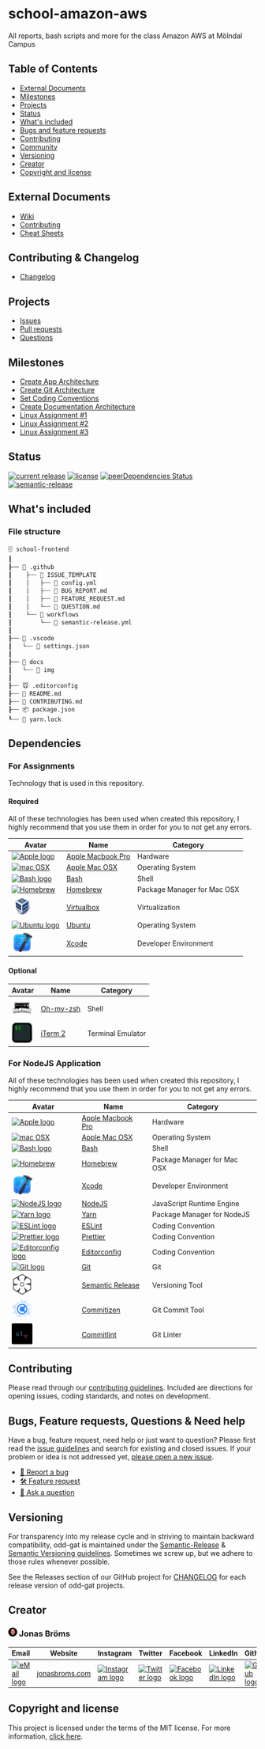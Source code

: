 # school-amazon-aws

All reports, bash scripts and more for the class Amazon AWS at Mölndal Campus

## Table of Contents

- [External Documents](#external-documents)
- [Milestones](#milestones)
- [Projects](#projects)
- [Status](#status)
- [What's included](#whats-included)
- [Bugs and feature requests](#bugs-and-feature-requests)
- [Contributing](#contributing)
- [Community](#community)
- [Versioning](#versioning)
- [Creator](#creator)
- [Copyright and license](#copyright-and-license)

## External Documents

- [Wiki](https://github.com/bromso/school-amazon-aws/wiki)
- [Contributing](https://github.com/bromso/school-amazon-aws/blob/main/CONTRIBUTING.md)
- [Cheat Sheets](https://github.com/bromso/school-amazon-aws/wiki)

## Contributing & Changelog

- [Changelog](https://github.com/bromso/school-amazon-aws/blob/main/CHANGELOG.md)

## Projects

- [Issues](https://github.com/bromso/school-amazon-aws/projects/3)
- [Pull requests](https://github.com/bromso/school-amazon-aws/projects/4)
- [Questions](https://github.com/bromso/school-amazon-aws/projects/5)

## Milestones

- [Create App Architecture](https://github.com/bromso/school-amazon-aws/milestone/7)
- [Create Git Architecture](https://github.com/bromso/school-amazon-aws/milestone/3)
- [Set Coding Conventions](https://github.com/bromso/school-amazon-aws/milestone/4)
- [Create Documentation Architecture](https://github.com/bromso/school-amazon-aws/milestone/2)
- [Linux Assignment #1](https://github.com/bromso/school-amazon-aws/milestone/1)
- [Linux Assignment #2](https://github.com/bromso/school-amazon-aws/milestone/5)
- [Linux Assignment #3](https://github.com/bromso/school-amazon-aws/milestone/6)

## Status

[![current release](https://img.shields.io/github/release/bromso/school-amazon-aws.svg)](https://img.shields.io/github/release/bromso/school-amazon-aws) [![license](https://img.shields.io/github/license/bromso/school-amazon-aws.svg)](https://img.shields.io/github/license/bromso/school-amazon-aws) [![peerDependencies Status](https://img.shields.io/david/peer/bromso/school-amazon-aws)](https://david-dm.org/bromso/school-amazon-aws?type=peer) [![semantic-release](https://img.shields.io/badge/%20%20%F0%9F%93%A6%F0%9F%9A%80-semantic--release-e10079.svg)](https://github.com/semantic-release/semantic-release)

## What's included

### File structure

```text
🗄️ school-frontend
┃
┠── 📁 .github
┃    ├┄┄ 📁 ISSUE_TEMPLATE
┃    │   ├┄┄ 📄 config.yml
┃    │   ├┄┄ 📄 BUG_REPORT.md
┃    │   ├┄┄ 📄 FEATURE_REQUEST.md
┃    │   └┄┄ 📄 QUESTION.md
┃    └┄┄ 📁 workflows
┃        └┄┄ 📄 semantic-release.yml
┃
┠── 📁 .vscode
┃   └┄┄ 📄 settings.json
┃
┠── 📁 docs
┃   └┄┄ 📁 img
┃
┠┄┄ 🐭 .editorconfig
┠┄┄ 📝 README.md
┠┄┄ 📝 CONTRIBUTING.md
┠┄┄ 📦 package.json
┖┄┄ 🧶 yarn.lock

```

## Dependencies

### For Assignments

Technology that is used in this repository.

#### Required

All of these technologies has been used when created this repository, I highly recommend that you use them in order for you to not get any errors.

| Avatar                                                                                                                                            | Name                                                    | Category                    |
| ------------------------------------------------------------------------------------------------------------------------------------------------- | ------------------------------------------------------- | --------------------------- |
| <a href="https://www.apple.com/"><img src="https://cdn.svgporn.com/logos/apple.svg" alt="Apple logo" height="42" width="42" /></a>                | [Apple Macbook Pro](https://www.apple.com/macbook-pro/) | Hardware                    |
| <a href="https://www.apple.com/macos/"><img src="https://cdn.svgporn.com/logos/macOS.svg" alt="mac OSX" height="42" width="42" /></a>             | [Apple Mac OSX](https://www.apple.com/macos/)           | Operating System            |
| <a href="https://www.gnu.org/software/bash/"><img src="https://cdn.svgporn.com/logos/bash-icon.svg" alt="Bash logo" height="42" width="42" /></a> | [Bash](https://www.gnu.org/software/bash/)              | Shell                       |
| <a href="https://brew.sh/"><img src="https://cdn.svgporn.com/logos/homebrew.svg" alt="Homebrew" height="42" width="42" /></a>                     | [Homebrew](https://brew.sh/)                            | Package Manager for Mac OSX |
| <a href="https://www.virtualbox.org/"><img src="docs/img/tech/virtualbox.png" alt="Virtualbox" height="42" width="42" /></a>                      | [Virtualbox](https://www.virtualbox.org/)               | Virtualization              |
| <a href="https://ubuntu.com/"><img src="https://cdn.svgporn.com/logos/ubuntu.svg" alt="Ubuntu logo" height="42" width="42" /></a>                 | [Ubuntu](https://ubuntu.com/)                           | Operating System            |
| <a href="https://developer.apple.com/xcode/"><img src="docs/img/tech/xcode.png" alt="Xcode logo" height="42" width="42" /></a>                    | [Xcode](https://developer.apple.com/xcode/)             | Developer Environment       |

#### Optional

| Avatar                                                                                                                | Name                           | Category          |
| --------------------------------------------------------------------------------------------------------------------- | ------------------------------ | ----------------- |
| <a href="https://ohmyz.sh/"><img src="docs/img/tech/oh-my-zsh.png" alt="Oh-my-zsh logo" height="42" width="42" /></a> | [Oh-my-zsh](https://ohmyz.sh/) | Shell             |
| <a href="https://iterm2.com/"><img src="docs/img/tech/iterm2.png" alt="iTerm 2" height="42" width="42" /></a>         | [iTerm 2](https://iterm2.com/) | Terminal Emulator |

### For NodeJS Application

All of these technologies has been used when created this repository, I highly recommend that you use them in order for you to not get any errors.

| Avatar                                                                                                                                                      | Name                                                     | Category                    |
| ----------------------------------------------------------------------------------------------------------------------------------------------------------- | -------------------------------------------------------- | --------------------------- |
| <a href="https://www.apple.com/"><img src="https://cdn.svgporn.com/logos/apple.svg" alt="Apple logo" height="42" width="42" /></a>                          | [Apple Macbook Pro](https://www.apple.com/macbook-pro/)  | Hardware                    |
| <a href="https://www.apple.com/macos/"><img src="https://cdn.svgporn.com/logos/macOS.svg" alt="mac OSX" height="42" width="42" /></a>                       | [Apple Mac OSX](https://www.apple.com/macos/)            | Operating System            |
| <a href="https://www.gnu.org/software/bash/"><img src="https://cdn.svgporn.com/logos/bash-icon.svg" alt="Bash logo" height="42" width="42" /></a>           | [Bash](https://www.gnu.org/software/bash/)               | Shell                       |
| <a href="https://brew.sh/"><img src="https://cdn.svgporn.com/logos/homebrew.svg" alt="Homebrew" height="42" width="42" /></a>                               | [Homebrew](https://brew.sh/)                             | Package Manager for Mac OSX |
| <a href="https://developer.apple.com/xcode/"><img src="docs/img/tech/xcode.png" alt="Xcode logo" height="42" width="42" /></a>                              | [Xcode](https://developer.apple.com/xcode/)              | Developer Environment       |
| <a href="https://nodejs.org/"><img src="https://cdn.svgporn.com/logos/nodejs-icon.svg" alt="NodeJS logo" height="42" width="42" /></a>                      | [NodeJS](https://nodejs.org/)                            | JavaScript Runtime Engine   |
| <a href="https://yarnpkg.com/"><img src="https://cdn.svgporn.com/logos/yarn.svg" alt="Yarn logo" height="42" width="42" /></a>                              | [Yarn](https://yarnpkg.com/)                             | Package Manager for NodeJS  |
| <a href="https://eslint.org/"><img src="https://cdn.svgporn.com/logos/eslint.svg" alt="ESLint logo" height="42" width="42" /></a>                           | [ESLint](https://eslint.org/)                            | Coding Convention           |
| <a href="https://prettier.io/"><img src="https://cdn.svgporn.com/logos/prettier.svg" alt="Prettier logo" height="42" width="42" /></a>                      | [Prettier](https://prettier.io/)                         | Coding Convention           |
| <a href="https://editorconfig.org/"><img src="https://cdn.svgporn.com/logos/editorconfig.svg" alt="Editorconfig logo" height="42" width="42" /></a>         | [Editorconfig](https://editorconfig.org/)                | Coding Convention           |
| <a href="https://git-scm.com/"><img src="https://cdn.svgporn.com/logos/git-icon.svg" alt="Git logo" height="42" width="42" /></a>                           | [Git](https://git-scm.com/)                              | Git                         |
| <a href="https://semantic-release.gitbook.io/"><img src="docs/img/tech/semantic-release-logo.svg" alt="Semantic Release logo" height="42" width="42" /></a> | [Semantic Release](https://semantic-release.gitbook.io/) | Versioning Tool             |
| <a href="https://github.com/commitizen"><img src="docs/img/tech/commitizen.svg" alt="Commitizen logo" height="42" width="42" /></a>                         | [Commitizen](https://github.com/commitizen)              | Git Commit Tool             |
| <a href="https://commitlint.js.org/"><img src="docs/img/tech/commitlint.svg" alt="Commitlint logo" height="42" width="42" /></a>                            | [Commitlint](https://commitlint.js.org/)                 | Git Linter                  |

## Contributing

Please read through our [contributing guidelines](https://github.com/bromso/school-amazon-aws/blob/main/CONTRIBUTING.md). Included are directions for opening issues, coding standards, and notes on development.

## Bugs, Feature requests, Questions & Need help

Have a bug, feature request, need help or just want to question? Please first read the [issue guidelines](https://github.com/bromso/school-amazon-aws/blob/main/.github/CONTRIBUTING.md#using-the-issue-tracker) and search for existing and closed issues. If your problem or idea is not addressed yet, [please open a new issue](https://github.com/bromso/school-amazon-aws/issues/new).

- [🐛 Report a bug](https://github.com/bromso/school-amazon-aws/issues/new?template=BUG_REPORT.md)
- [🛠️ Feature request](https://github.com/bromso/school-amazon-aws/issues/new?template=FEATURE_REQUEST.md)
- [💬 Ask a question](https://github.com/bromso/school-amazon-aws/issues/new?template=QUESTION.md)

## Versioning

For transparency into my release cycle and in striving to maintain backward compatibility, odd-gat is maintained under the [Semantic-Release](https://semantic-release.gitbook.io/semantic-release/) & [Semantic Versioning guidelines](https://semver.org). Sometimes we screw up, but we adhere to those rules whenever possible.

See the Releases section of our GitHub project for [CHANGELOG](https://github.com/bromso/school-amazon-aws/blob/main/CHANGELOG.md) for each release version of odd-gat projects.

## Creator

### <img src="docs/img/jonasbroms.png" alt="Jonas Bröms Avatar" width="18" height="18" /> Jonas Bröms

| Email                                                                                                                                           | Website                                  | Instagram                                                                                                                                                      | Twitter                                                                                                                                        | Facebook                                                                                                                                              | LinkedIn                                                                                                                                                        | Github                                                                                                                                       |
| ----------------------------------------------------------------------------------------------------------------------------------------------- | ---------------------------------------- | -------------------------------------------------------------------------------------------------------------------------------------------------------------- | ---------------------------------------------------------------------------------------------------------------------------------------------- | ----------------------------------------------------------------------------------------------------------------------------------------------------- | --------------------------------------------------------------------------------------------------------------------------------------------------------------- | -------------------------------------------------------------------------------------------------------------------------------------------- |
| <a href="mailto:jonasbroms@icloud.com"><img src="https://cdn.svgporn.com/logos/google-gmail.svg" alt="eMail logo" width="48" height="48" /></a> | [jonasbroms.com](https://jonasbroms.com) | <a href="https://www.instagram.com/jonasbroms/"><img src="https://cdn.svgporn.com/logos/instagram-icon.svg" alt="Instagram logo" width="48" height="48" /></a> | <a href="https://twitter.com/jonasbroms"><img src="https://cdn.svgporn.com/logos/twitter.svg" alt="Twitter logo" width="48" height="48" /></a> | <a href="https://www.facebook.com/jonasbroms"><img src="https://cdn.svgporn.com/logos/facebook.svg" alt="Facebook logo" width="48" height="48" /></a> | <a href="https://www.linkedin.com/in/jonas-broms/"><img src="https://cdn.svgporn.com/logos/linkedin-icon.svg" alt="LinkedIn logo" width="48" height="48" /></a> | <a href="https://github.com/bromso"><img src="https://cdn.svgporn.com/logos/github-icon.svg" alt="Github logo" width="48" height="48" /></a> |

## Copyright and license

This project is licensed under the terms of the MIT license.
For more information, [click here](https://github.com/bromso/school-amazon-aws/blob/master/LICENSE).
